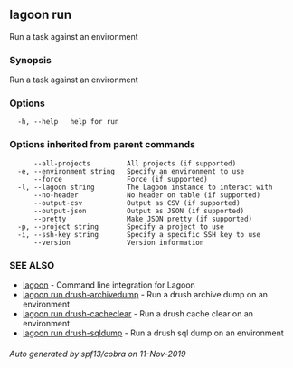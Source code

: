 ## lagoon run

Run a task against an environment

### Synopsis

Run a task against an environment

### Options

```
  -h, --help   help for run
```

### Options inherited from parent commands

```
      --all-projects         All projects (if supported)
  -e, --environment string   Specify an environment to use
      --force                Force (if supported)
  -l, --lagoon string        The Lagoon instance to interact with
      --no-header            No header on table (if supported)
      --output-csv           Output as CSV (if supported)
      --output-json          Output as JSON (if supported)
      --pretty               Make JSON pretty (if supported)
  -p, --project string       Specify a project to use
  -i, --ssh-key string       Specify a specific SSH key to use
      --version              Version information
```

### SEE ALSO

* [lagoon](lagoon.md)	 - Command line integration for Lagoon
* [lagoon run drush-archivedump](lagoon_run_drush-archivedump.md)	 - Run a drush archive dump on an environment
* [lagoon run drush-cacheclear](lagoon_run_drush-cacheclear.md)	 - Run a drush cache clear on an environment
* [lagoon run drush-sqldump](lagoon_run_drush-sqldump.md)	 - Run a drush sql dump on an environment

###### Auto generated by spf13/cobra on 11-Nov-2019
